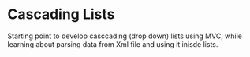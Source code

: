 # Cascading Lists
Starting point to develop casccading (drop down) lists using MVC, while learning about parsing data from Xml file and using it inisde lists.
